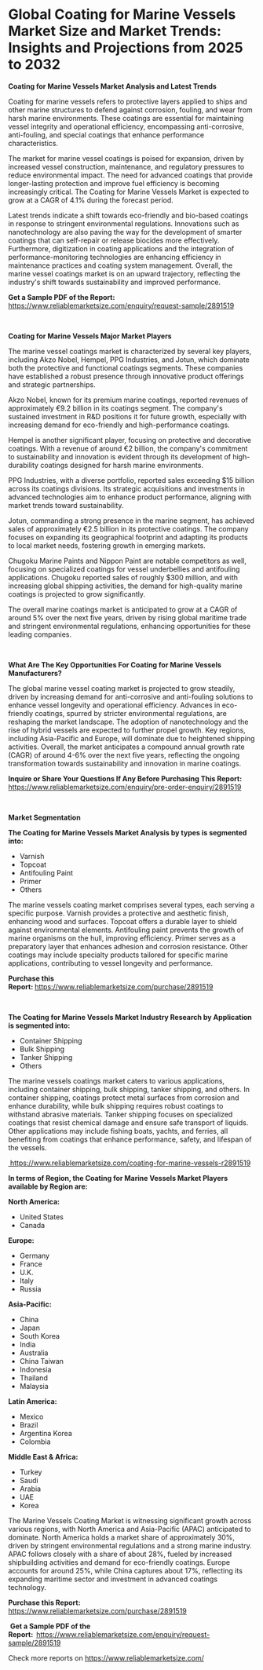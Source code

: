 <p><h1>Global Coating for Marine Vessels Market Size and Market Trends: Insights and Projections from 2025 to 2032</h1></p><p><strong>Coating for Marine Vessels Market Analysis and Latest Trends</strong></p>
<p><p>Coating for marine vessels refers to protective layers applied to ships and other marine structures to defend against corrosion, fouling, and wear from harsh marine environments. These coatings are essential for maintaining vessel integrity and operational efficiency, encompassing anti-corrosive, anti-fouling, and special coatings that enhance performance characteristics.</p><p>The market for marine vessel coatings is poised for expansion, driven by increased vessel construction, maintenance, and regulatory pressures to reduce environmental impact. The need for advanced coatings that provide longer-lasting protection and improve fuel efficiency is becoming increasingly critical. The Coating for Marine Vessels Market is expected to grow at a CAGR of 4.1% during the forecast period.</p><p>Latest trends indicate a shift towards eco-friendly and bio-based coatings in response to stringent environmental regulations. Innovations such as nanotechnology are also paving the way for the development of smarter coatings that can self-repair or release biocides more effectively. Furthermore, digitization in coating applications and the integration of performance-monitoring technologies are enhancing efficiency in maintenance practices and coating system management. Overall, the marine vessel coatings market is on an upward trajectory, reflecting the industry's shift towards sustainability and improved performance.</p></p>
<p><strong>Get a Sample PDF of the Report:&nbsp;</strong> <a href="https://www.reliablemarketsize.com/enquiry/request-sample/2891519?utm_campaign=2457&utm_medium=2&utm_source=Github&utm_content=ia&utm_term=14032025&utm_id=coating-for-marine-vessels">https://www.reliablemarketsize.com/enquiry/request-sample/2891519</a></p>
<p>&nbsp;</p>
<p><strong>Coating for Marine Vessels Major Market Players</strong></p>
<p><p>The marine vessel coatings market is characterized by several key players, including Akzo Nobel, Hempel, PPG Industries, and Jotun, which dominate both the protective and functional coatings segments. These companies have established a robust presence through innovative product offerings and strategic partnerships. </p><p>Akzo Nobel, known for its premium marine coatings, reported revenues of approximately €9.2 billion in its coatings segment. The company's sustained investment in R&D positions it for future growth, especially with increasing demand for eco-friendly and high-performance coatings.</p><p>Hempel is another significant player, focusing on protective and decorative coatings. With a revenue of around €2 billion, the company's commitment to sustainability and innovation is evident through its development of high-durability coatings designed for harsh marine environments.</p><p>PPG Industries, with a diverse portfolio, reported sales exceeding $15 billion across its coatings divisions. Its strategic acquisitions and investments in advanced technologies aim to enhance product performance, aligning with market trends toward sustainability.</p><p>Jotun, commanding a strong presence in the marine segment, has achieved sales of approximately €2.5 billion in its protective coatings. The company focuses on expanding its geographical footprint and adapting its products to local market needs, fostering growth in emerging markets.</p><p>Chugoku Marine Paints and Nippon Paint are notable competitors as well, focusing on specialized coatings for vessel underbellies and antifouling applications. Chugoku reported sales of roughly $300 million, and with increasing global shipping activities, the demand for high-quality marine coatings is projected to grow significantly.</p><p>The overall marine coatings market is anticipated to grow at a CAGR of around 5% over the next five years, driven by rising global maritime trade and stringent environmental regulations, enhancing opportunities for these leading companies.</p></p>
<p>&nbsp;</p>
<p><strong>What Are The Key Opportunities For Coating for Marine Vessels Manufacturers?</strong></p>
<p><p>The global marine vessel coating market is projected to grow steadily, driven by increasing demand for anti-corrosive and anti-fouling solutions to enhance vessel longevity and operational efficiency. Advances in eco-friendly coatings, spurred by stricter environmental regulations, are reshaping the market landscape. The adoption of nanotechnology and the rise of hybrid vessels are expected to further propel growth. Key regions, including Asia-Pacific and Europe, will dominate due to heightened shipping activities. Overall, the market anticipates a compound annual growth rate (CAGR) of around 4-6% over the next five years, reflecting the ongoing transformation towards sustainability and innovation in marine coatings.</p></p>
<p><strong>Inquire or Share Your Questions If Any Before Purchasing This Report:</strong> <a href="https://www.reliablemarketsize.com/enquiry/pre-order-enquiry/2891519?utm_campaign=2457&utm_medium=2&utm_source=Github&utm_content=ia&utm_term=14032025&utm_id=coating-for-marine-vessels">https://www.reliablemarketsize.com/enquiry/pre-order-enquiry/2891519</a></p>
<p>&nbsp;</p>
<p><strong>Market Segmentation</strong></p>
<p><strong>The Coating for Marine Vessels Market Analysis by types is segmented into:</strong></p>
<p><ul><li>Varnish</li><li>Topcoat</li><li>Antifouling Paint</li><li>Primer</li><li>Others</li></ul></p>
<p><p>The marine vessels coating market comprises several types, each serving a specific purpose. Varnish provides a protective and aesthetic finish, enhancing wood and surfaces. Topcoat offers a durable layer to shield against environmental elements. Antifouling paint prevents the growth of marine organisms on the hull, improving efficiency. Primer serves as a preparatory layer that enhances adhesion and corrosion resistance. Other coatings may include specialty products tailored for specific marine applications, contributing to vessel longevity and performance.</p></p>
<p><strong>Purchase this Report:&nbsp;</strong><a href="https://www.reliablemarketsize.com/purchase/2891519?utm_campaign=2457&utm_medium=2&utm_source=Github&utm_content=ia&utm_term=14032025&utm_id=coating-for-marine-vessels">https://www.reliablemarketsize.com/purchase/2891519</a></p>
<p>&nbsp;</p>
<p><strong>The Coating for Marine Vessels Market Industry Research by Application is segmented into:</strong></p>
<p><ul><li>Container Shipping</li><li>Bulk Shipping</li><li>Tanker Shipping</li><li>Others</li></ul></p>
<p><p>The marine vessels coatings market caters to various applications, including container shipping, bulk shipping, tanker shipping, and others. In container shipping, coatings protect metal surfaces from corrosion and enhance durability, while bulk shipping requires robust coatings to withstand abrasive materials. Tanker shipping focuses on specialized coatings that resist chemical damage and ensure safe transport of liquids. Other applications may include fishing boats, yachts, and ferries, all benefiting from coatings that enhance performance, safety, and lifespan of the vessels.</p></p>
<p><a href="https://www.reliablemarketsize.com/coating-for-marine-vessels-r2891519?utm_campaign=2457&utm_medium=2&utm_source=Github&utm_content=ia&utm_term=14032025&utm_id=coating-for-marine-vessels">&nbsp;https://www.reliablemarketsize.com/coating-for-marine-vessels-r2891519</a></p>
<p><strong>In terms of Region, the Coating for Marine Vessels Market Players available by Region are:</strong></p>
<p>
    <p> <strong> North America: </strong>
        <ul>
            <li>United States</li>
            <li>Canada</li>
        </ul>
        </p> 
    <p> <strong> Europe: </strong>
        <ul>
            <li>Germany</li>
            <li>France</li>
            <li>U.K.</li>
            <li>Italy</li>
            <li>Russia</li>
        </ul>
        </p> 
    <p> <strong> Asia-Pacific: </strong>
        <ul>
            <li>China</li>
            <li>Japan</li>
            <li>South Korea</li>
            <li>India</li>
            <li>Australia</li>
            <li>China Taiwan</li>
            <li>Indonesia</li>
            <li>Thailand</li>
            <li>Malaysia</li>
        </ul>
        </p> 
    <p> <strong> Latin America: </strong>
        <ul>
            <li>Mexico</li>
            <li>Brazil</li>
            <li>Argentina Korea</li>
            <li>Colombia</li>
        </ul>
        </p> 
    <p> <strong> Middle East & Africa: </strong>
        <ul>
            <li>Turkey</li>
            <li>Saudi</li>
            <li>Arabia</li>
            <li>UAE</li>
            <li>Korea</li>
        </ul>
    </p>
    </p>
<p><p>The Marine Vessels Coating Market is witnessing significant growth across various regions, with North America and Asia-Pacific (APAC) anticipated to dominate. North America holds a market share of approximately 30%, driven by stringent environmental regulations and a strong marine industry. APAC follows closely with a share of about 28%, fueled by increased shipbuilding activities and demand for eco-friendly coatings. Europe accounts for around 25%, while China captures about 17%, reflecting its expanding maritime sector and investment in advanced coatings technology.</p></p>
<p><strong>Purchase this Report: </strong><a href="https://www.reliablemarketsize.com/purchase/2891519?utm_campaign=2457&utm_medium=2&utm_source=Github&utm_content=ia&utm_term=14032025&utm_id=coating-for-marine-vessels">https://www.reliablemarketsize.com/purchase/2891519</a></p>
<p>&nbsp;<strong>Get a Sample PDF of the Report:&nbsp;&nbsp;</strong><a href="https://www.reliablemarketsize.com/enquiry/request-sample/2891519?utm_campaign=2457&utm_medium=2&utm_source=Github&utm_content=ia&utm_term=14032025&utm_id=coating-for-marine-vessels">https://www.reliablemarketsize.com/enquiry/request-sample/2891519</a></p>
<p><strong></strong></p>
<p>Check more reports on <a href="https://www.reliablemarketsize.com/?utm_campaign=2457&utm_medium=2&utm_source=Github&utm_content=ia&utm_term=14032025&utm_id=coating-for-marine-vessels">https://www.reliablemarketsize.com/</a></p>
